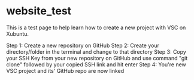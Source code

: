 # website_test
This is a test page to help learn how to create
a new project with VSC on Xubuntu.

Step 1:
    Create a new repository on GitHub
Step 2:
    Create your directory/folder in the terminal and change to that directory
Step 3:
    Copy your SSH Key from your new repository on GitHub and use
    command "git clone" followed by your copied SSH link and hit enter
Step 4: 
    You're new VSC project and its' GitHub repo are now linked